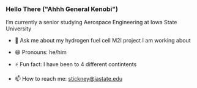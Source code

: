### Hello There ("Ahhh General Kenobi")

I’m currently a senior studying Aerospace Engineering at Iowa State University

- 💬 Ask me about my hydrogen fuel cell M2I project I am working about
- 😄 Pronouns: he/him
- ⚡ Fun fact: I have been to 4 different contintents 

- 📫 How to reach me: stickney@iastate.edu
<!--
**BStickney/BStickney** is a ✨ _special_ ✨ repository because its `README.md` (this file) appears on your GitHub profile.

Here are some ideas to get you started:

- 🔭 I’m currently working on ...
- 🌱 I’m currently learning ...
- 👯 I’m looking to collaborate on ...
- 🤔 I’m looking for help with ...
- 💬 Ask me about ...
- 📫 How to reach me: ...
- 😄 Pronouns: ...
- ⚡ Fun fact: ...
-->
